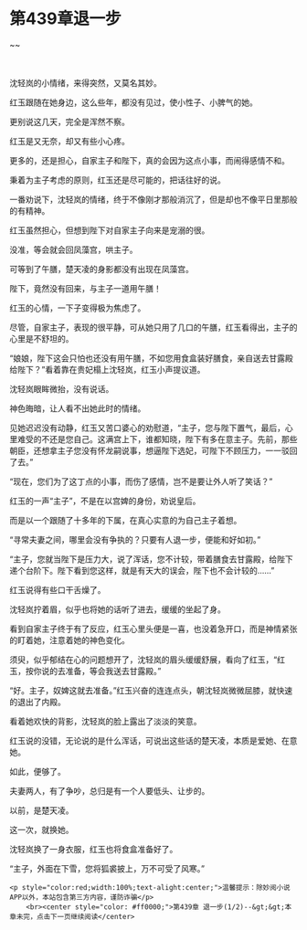 # 第439章退一步
~~
    	    <p name="pagetop" href="javascript:void(0);" onclick="return false" style="line-height: 35px;padding: 10px;color: #333;"> </p><p>沈轻岚的小情绪，来得突然，又莫名其妙。</p><p>红玉跟随在她身边，这么些年，都没有见过，使小性子、小脾气的她。</p><p>更别说这几天，完全是浑然不察。</p><p>红玉是又无奈，却又有些小心疼。</p><p>更多的，还是担心，自家主子和陛下，真的会因为这点小事，而闹得感情不和。</p><p>秉着为主子考虑的原则，红玉还是尽可能的，把话往好的说。</p><p>一番劝说下，沈轻岚的情绪，终于不像刚才那般消沉了，但是却也不像平日里那般的有精神。</p><p>红玉虽然担心，但想到陛下对自家主子向来是宠溺的很。</p><p>没准，等会就会回凤藻宫，哄主子。</p><p>可等到了午膳，楚天凌的身影都没有出现在凤藻宫。</p><p>陛下，竟然没有回来，与主子一道用午膳！</p><p>红玉的心情，一下子变得极为焦虑了。</p><p>尽管，自家主子，表现的很平静，可从她只用了几口的午膳，红玉看得出，主子的心里是不舒坦的。</p><p>“娘娘，陛下这会只怕也还没有用午膳，不如您用食盒装好膳食，亲自送去甘露殿给陛下？”看着靠在贵妃榻上沈轻岚，红玉小声提议道。</p><p>沈轻岚眼眸微抬，没有说话。</p><p>神色晦暗，让人看不出她此时的情绪。</p><p>见她迟迟没有动静，红玉又苦口婆心的劝慰道，“主子，您与陛下置气，最后，心里难受的不还是您自己。这满宫上下，谁都知晓，陛下有多在意主子。先前，那些朝臣，还想拿主子您没有怀龙嗣说事，想逼陛下选妃，可陛下不顾压力，一一驳回了去。”</p><p>“现在，您们为了这丁点的小事，而伤了感情，岂不是要让外人听了笑话？”</p><p>红玉的一声“主子”，不是在以宫婢的身份，劝说皇后。</p><p>而是以一个跟随了十多年的下属，在真心实意的为自己主子着想。</p><p>“寻常夫妻之间，哪里会没有争执的？只要有人退一步，便能和好如初。”</p><p>“主子，您就当陛下是压力大，说了浑话，您不计较，带着膳食去甘露殿，给陛下递个台阶下。陛下看到您这样，就是有天大的误会，陛下也不会计较的……”</p><p>红玉说得有些口干舌燥了。</p><p>沈轻岚拧着眉，似乎也将她的话听了进去，缓缓的坐起了身。</p><p>看到自家主子终于有了反应，红玉心里头便是一喜，也没着急开口，而是神情紧张的盯着她，注意着她的神色变化。</p><p>须臾，似乎郁结在心的问题想开了，沈轻岚的眉头缓缓舒展，看向了红玉，“红玉，按你说的去准备，等会我送去甘露殿。”</p><p>“好。主子，奴婢这就去准备。”红玉兴奋的连连点头，朝沈轻岚微微屈膝，就快速的退出了内殿。</p><p>看着她欢快的背影，沈轻岚的脸上露出了淡淡的笑意。</p><p>红玉说的没错，无论说的是什么浑话，可说出这些话的楚天凌，本质是爱她、在意她。</p><p>如此，便够了。</p><p>夫妻两人，有了争吵，总归是有一个人要低头、让步的。</p><p>以前，是楚天凌。</p><p>这一次，就换她。</p><p>沈轻岚换了一身衣服，红玉也将食盒准备好了。</p><p>“主子，外面在下雪，您将狐裘披上，万不可受了风寒。”</p>
    	
   	<p style="color:red;width:100%;text-alight:center;">温馨提示：除妙阅小说APP以外，本站包含第三方内容，谨防诈骗</p>
    	<br><center style="color: #ff0000;">第439章 退一步(1/2)--&gt;&gt;本章未完，点击下一页继续阅读</center>
    	